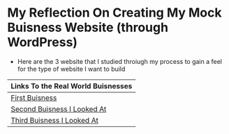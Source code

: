 



# My Reflection On Creating My Mock Buisness Website (through WordPress)

- Here are the 3 website that I studied throiugh my process to gain a feel for the type of website I want to build


|                Links To the Real World Buisnesses                 |
| ---------------------------------------------------------------   |
|[First Buisness](https://www.accenture.com/us-en)                  |
|[Second Buisness I Looked At](https://www2.deloitte.com/us/en.html)|
|[Third Buisness I Looked At](https://www.boozallen.com/)           |





  

